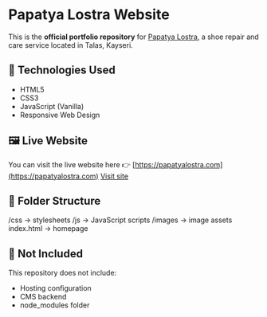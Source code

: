 # Papatya Lostra Website

This is the **official portfolio repository** for [Papatya Lostra](https://papatyalostra.com), a shoe repair and care service located in Talas, Kayseri.

## 🧰 Technologies Used

- HTML5
- CSS3
- JavaScript (Vanilla)
- Responsive Web Design

## 🖼 Live Website

You can visit the live website here 👉 [https://papatyalostra.com](https://papatyalostra.com) <a href="https://papatyalostra.com" target="_blank">Visit site</a>

## 📂 Folder Structure

/css → stylesheets
/js → JavaScript scripts
/images → image assets
index.html → homepage

## 🚫 Not Included

This repository does not include:

- Hosting configuration
- CMS backend
- node_modules folder
